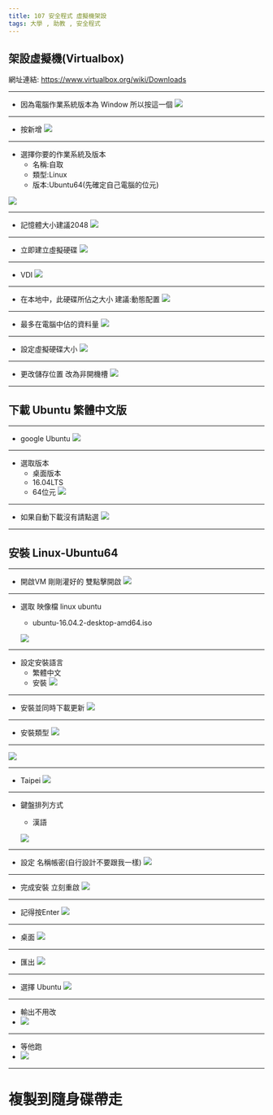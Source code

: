 ```yaml
---
title: 107 安全程式 虛擬機架設
tags: 大學 , 助教 , 安全程式
---
```


## 架設虛擬機(Virtualbox)

網址連結: https://www.virtualbox.org/wiki/Downloads

---

- 因為電腦作業系統版本為 Window 所以按這一個
![](https://i.imgur.com/UhSbl1U.png)

---

- 按新增
![](https://i.imgur.com/ZoY3Fx6.png)

---

- 選擇你要的作業系統及版本
    - 名稱:自取
    - 類型:Linux 
    - 版本:Ubuntu64(先確定自己電腦的位元)
    
![](https://i.imgur.com/5mXuCkb.png)

---

- 記憶體大小建議2048 
![](https://i.imgur.com/uzWhIr6.png)

---

- 立即建立虛擬硬碟
![](https://i.imgur.com/0LcHqZ5.png)

---


- VDI
![](https://i.imgur.com/oTHlRkg.png)


---

- 在本地中，此硬碟所佔之大小 建議:動態配置
![](https://i.imgur.com/XZLMBCq.png)

---

- 最多在電腦中佔的資料量
![](https://i.imgur.com/VpXOQCK.png)

---

- 設定虛擬硬碟大小
![](https://i.imgur.com/bA7SxPu.png)

---

- 更改儲存位置 改為非開機槽
![](https://i.imgur.com/rBNqbMF.png)


---



## 下載 Ubuntu 繁體中文版

---

- google Ubuntu
![](https://i.imgur.com/r8cXuS5.png)

---

- 選取版本
    - 桌面版本
    - 16.04LTS
    - 64位元
    ![](https://i.imgur.com/kOXMioH.png)

---

- 如果自動下載沒有請點選
![](https://i.imgur.com/mBEcTXH.png)

---

## 安裝 Linux-Ubuntu64

---

- 開啟VM 剛剛灌好的 雙點擊開啟
![](https://i.imgur.com/uPmILlJ.png)

---

- 選取 映像檔 linux ubuntu 
    - ubuntu-16.04.2-desktop-amd64.iso
    
    ![](https://i.imgur.com/pkqWJQU.png)

---

- 設定安裝語言
    - 繁體中文 
    - 安裝
    ![](https://i.imgur.com/kqSWR3h.png)

---

- 安裝並同時下載更新 
 ![](https://i.imgur.com/jKzLzi8.png)

---

- 安裝類型
![](https://i.imgur.com/SAJa4Uj.png)

---

![](https://i.imgur.com/Jg5zh6j.png)

---

- Taipei
![](https://i.imgur.com/8bkOVaT.png)

---

- 鍵盤排列方式
    - 漢語
    
    ![](https://i.imgur.com/wIfs5fY.png)

---

- 設定 名稱帳密(自行設計不要跟我一樣)
![](https://i.imgur.com/ykfdbeJ.png)

---

- 完成安裝 立刻重啟
![](https://i.imgur.com/UCp2mqX.png)

---

- 記得按Enter
![](https://i.imgur.com/L7nqTBx.png)

---

- 桌面
![](https://i.imgur.com/1xqoQwD.png)

---

- 匯出
![](https://i.imgur.com/nDl81Na.png)

---

- 選擇 Ubuntu
![](https://i.imgur.com/IjSWA0b.png)

---

- 輸出不用改
- ![](https://i.imgur.com/5v7XacU.png)

---

- 等他跑
- ![](https://i.imgur.com/MFz9eUm.png)

---

# 複製到隨身碟帶走




